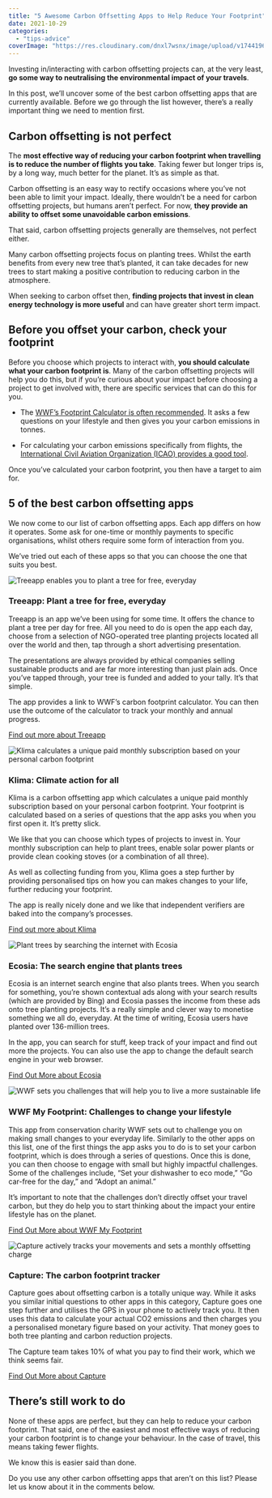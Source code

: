 ```yaml
---
title: "5 Awesome Carbon Offsetting Apps to Help Reduce Your Footprint"
date: 2021-10-29
categories: 
  - "tips-advice"
coverImage: "https://res.cloudinary.com/dnxl7wsnx/image/upload/v1744196710/man-mobile-outdoors_u8junh.jpg"
---
```


Investing in/interacting with carbon offsetting projects can, at the very least, **go some way to neutralising the environmental impact of your travels**.

In this post, we’ll uncover some of the best carbon offsetting apps that are currently available. Before we go through the list however, there’s a really important thing we need to mention first.

## Carbon offsetting is not perfect

The **most effective way of reducing your carbon footprint when travelling is to reduce the number of flights you take**. Taking fewer but longer trips is, by a long way, much better for the planet. It’s as simple as that.

Carbon offsetting is an easy way to rectify occasions where you’ve not been able to limit your impact. Ideally, there wouldn’t be a need for carbon offsetting projects, but humans aren’t perfect. For now, **they provide an ability to offset some unavoidable carbon emissions**.

That said, carbon offsetting projects generally are themselves, not perfect either.

Many carbon offsetting projects focus on planting trees. Whilst the earth benefits from every new tree that’s planted, it can take decades for new trees to start making a positive contribution to reducing carbon in the atmosphere.

When seeking to carbon offset then, **finding projects that invest in clean energy technology is more useful** and can have greater short term impact.

## Before you offset your carbon, check your footprint

Before you choose which projects to interact with, **you should calculate what your carbon footprint is**. Many of the carbon offsetting projects will help you do this, but if you’re curious about your impact before choosing a project to get involved with, there are specific services that can do this for you.

- The [WWF’s Footprint Calculator is often recommended](https://footprint.wwf.org.uk/#/). It asks a few questions on your lifestyle and then gives you your carbon emissions in tonnes.

- For calculating your carbon emissions specifically from flights, the [International Civil Aviation Organization (ICAO) provides a good tool](https://www.icao.int/environmental-protection/Carbonoffset/Pages/default.aspx).

Once you’ve calculated your carbon footprint, you then have a target to aim for.

## 5 of the best carbon offsetting apps

We now come to our list of carbon offsetting apps. Each app differs on how it operates. Some ask for one-time or monthly payments to specific organisations, whilst others require some form of interaction from you.

We’ve tried out each of these apps so that you can choose the one that suits you best.

![Treeapp enables you to plant a tree for free, everyday](https://res.cloudinary.com/dnxl7wsnx/image/upload/v1744905682/carbon-offsetting-apps-treeapp-1024x683.jpg_ol86fu.webp)

### Treeapp: Plant a tree for free, everyday

Treeapp is an app we’ve been using for some time. It offers the chance to plant a tree per day for free. All you need to do is open the app each day, choose from a selection of NGO-operated tree planting projects located all over the world and then, tap through a short advertising presentation.

The presentations are always provided by ethical companies selling sustainable products and are far more interesting than just plain ads. Once you’ve tapped through, your tree is funded and added to your tally. It’s that simple.

The app provides a link to WWF’s carbon footprint calculator. You can then use the outcome of the calculator to track your monthly and annual progress.

[Find out more about Treeapp](https://www.thetreeapp.org)

![Klima calculates a unique paid monthly subscription based on your personal carbon footprint](https://res.cloudinary.com/dnxl7wsnx/image/upload/v1744905682/carbon-offsetting-apps-klima-1024x683.jpg_cg2nxa.webp)

### Klima: Climate action for all

Klima is a carbon offsetting app which calculates a unique paid monthly subscription based on your personal carbon footprint. Your footprint is calculated based on a series of questions that the app asks you when you first open it. It’s pretty slick.

We like that you can choose which types of projects to invest in. Your monthly subscription can help to plant trees, enable solar power plants or provide clean cooking stoves (or a combination of all three).

As well as collecting funding from you, Klima goes a step further by providing personalised tips on how you can makes changes to your life, further reducing your footprint.

The app is really nicely done and we like that independent verifiers are baked into the company’s processes.

[Find out more about Klima](https://klima.com)

![Plant trees by searching the internet with Ecosia](https://res.cloudinary.com/dnxl7wsnx/image/upload/v1744905681/carbon-offsetting-apps-ecosia-1024x683.jpg_i8ywpq.webp)

### Ecosia: The search engine that plants trees

Ecosia is an internet search engine that also plants trees. When you search for something, you’re shown contextual ads along with your search results (which are provided by Bing) and Ecosia passes the income from these ads onto tree planting projects. It’s a really simple and clever way to monetise something we all do, everyday. At the time of writing, Ecosia users have planted over 136-million trees.

In the app, you can search for stuff, keep track of your impact and find out more the projects. You can also use the app to change the default search engine in your web browser.

[Find Out More about Ecosia](https://www.ecosia.org)

![WWF sets you challenges that will help you to live a more sustainable life](https://res.cloudinary.com/dnxl7wsnx/image/upload/v1744905682/carbon-offsetting-apps-wwf-1024x683.jpg_xwo3db.webp)

### WWF My Footprint: Challenges to change your lifestyle

This app from conservation charity WWF sets out to challenge you on making small changes to your everyday life. Similarly to the other apps on this list, one of the first things the app asks you to do is to set your carbon footprint, which is does through a series of questions. Once this is done, you can then choose to engage with small but highly impactful challenges. Some of the challenges include, “Set your dishwasher to eco mode,” “Go car-free for the day,” and “Adopt an animal.”

It’s important to note that the challenges don’t directly offset your travel carbon, but they do help you to start thinking about the impact your entire lifestyle has on the planet.

[Find Out More about WWF My Footprint](https://www.wwf.org.uk/myfootprint)

![Capture actively tracks your movements and sets a monthly offsetting charge](https://res.cloudinary.com/dnxl7wsnx/image/upload/v1744905680/carbon-offsetting-apps-capture-1024x683.jpg_cnw2ck.webp)

### Capture: The carbon footprint tracker

Capture goes about offsetting carbon is a totally unique way. While it asks you similar initial questions to other apps in this category, Capture goes one step further and utilises the GPS in your phone to actively track you. It then uses this data to calculate your actual CO2 emissions and then charges you a personalised monetary figure based on your activity. That money goes to both tree planting and carbon reduction projects.

The Capture team takes 10% of what you pay to find their work, which we think seems fair.

[Find Out More about Capture](https://www.thecapture.club)

## There’s still work to do

None of these apps are perfect, but they can help to reduce your carbon footprint. That said, one of the easiest and most effective ways of reducing your carbon footprint is to change your behaviour. In the case of travel, this means taking fewer flights.

We know this is easier said than done.

Do you use any other carbon offsetting apps that aren’t on this list? Please let us know about it in the comments below.

